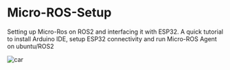 # Micro-ROS-Setup
Setting up Micro-Ros on ROS2 and interfacing it with ESP32.
A quick tutorial to install Arduino IDE, setup ESP32 connectivity and run Micro-ROS Agent on ubuntu/ROS2

![car](https://github.com/user-attachments/assets/29024114-218f-46d9-9ee8-faccc807071f)
